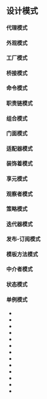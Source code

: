 <!--
 * @Author: your name
 * @Date: 2021-09-07 19:27:14
 * @LastEditTime: 2021-09-07 19:59:48
 * @LastEditors: Please set LastEditors
 * @Description: In User Settings Edit
 * @FilePath: \notes\study notes\设计模式\设计模式.md
-->

## 设计模式

<!-- ---------------------------- -->

#### 代理模式

#### 外观模式

<!-- ---------------------------- -->

#### 工厂模式

#### 桥接模式

#### 命令模式

#### 职责链模式

<!-- ---------------------------- -->

#### 组合模式

#### 门面模式

#### 适配器模式

#### 装饰着模式

#### 享元模式

#### 观察者模式

<!-- ---------------------------- -->

#### 策略模式

#### 迭代器模式

#### 发布-订阅模式

#### 模板方法模式

#### 中介者模式

#### 状态模式

#### 单例模式

<!-- ---------------------------- -->

-
-
-
-
-
-
-
-
-
-
-
-
-
